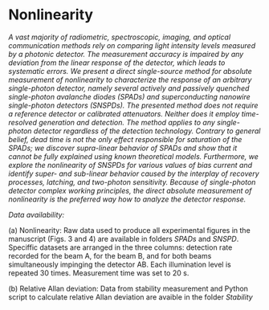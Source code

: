 # Nonlinearity

*A vast majority of radiometric, spectroscopic, imaging, and optical communication methods rely on comparing light intensity levels measured by a photonic detector. The measurement accuracy is impaired by any deviation from the linear response of the detector, which leads to systematic errors. We present a direct single-source method for absolute measurement of nonlinearity to characterize the response of an arbitrary single-photon detector, namely several actively and passively quenched single-photon avalanche diodes (SPADs) and superconducting nanowire single-photon detectors (SNSPDs). The presented method does not require a reference detector or calibrated attenuators. Neither does it employ time-resolved generation and detection. The method applies to any single-photon detector regardless of the detection technology. Contrary to general belief, dead time is not the only effect responsible for saturation of the SPADs; we discover supra-linear behavior of SPADs and show that it cannot be fully explained using known theoretical models. Furthermore, we explore the nonlinearity of SNSPDs for various values of bias current and identify super- and sub-linear behavior caused by the interplay of recovery processes, latching, and two-photon sensitivity. Because of single-photon detector complex working principles, the direct absolute measurement of nonlinearity is the preferred way how to analyze the detector response.*


*Data availability:*

(a) Nonlinearity: Raw data used to produce all experimental figures in the manuscript (Figs. 3 and 4) are available in folders *SPADs* and *SNSPD*. Speciffic datasets are arranged in the three columns: detection rate recorded for the beam A, for the beam B, and for both beams simultaneously impinging the detector AB. Each illumination level is repeated 30 times. Measurement time was set to 20 s.

(b) Relative Allan deviation: Data from stability measurement and Python script to calculate relative Allan deviation are avaible in the folder *Stability*
